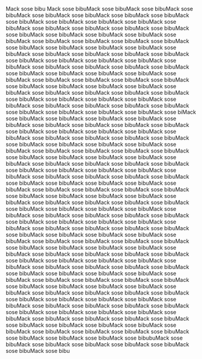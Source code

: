 Mack sose bibu
Mack sose bibuMack sose bibuMack sose bibuMack sose bibuMack sose bibuMack sose bibuMack sose bibuMack sose bibuMack sose bibuMack sose bibuMack sose bibuMack sose bibuMack sose bibuMack sose bibuMack sose bibuMack sose bibuMack sose bibuMack sose bibuMack sose bibuMack sose bibuMack sose bibuMack sose bibuMack sose bibuMack sose bibuMack sose bibuMack sose bibuMack sose bibuMack sose bibuMack sose bibuMack sose bibuMack sose bibuMack sose bibuMack sose bibuMack sose bibuMack sose bibuMack sose bibuMack sose bibuMack sose bibuMack sose bibuMack sose bibuMack sose bibuMack sose bibuMack sose bibuMack sose bibuMack sose bibuMack sose bibuMack sose bibuMack sose bibuMack sose bibuMack sose bibuMack sose bibuMack sose bibuMack sose bibuMack sose bibuMack sose bibuMack sose bibuMack sose bibuMack sose bibuMack sose bibuMack sose bibuMack sose bibuMack sose bibuMack sose bibuMack sose bibuMack sose bibuMack sose bibuMack sose bibuMack sose bibuMack sose bibuMack sose bibuMack sose bibuMack sose bibuMack sose bibuMack sose bibuMack sose bibuMack sose biMack sose bibuMack sose bibuMack sose bibuMack sose bibuMack sose bibuMack sose bibuMack sose bibuMack sose bibuMack sose bibuMack sose bibuMack sose bibuMack sose bibuMack sose bibuMack sose bibuMack sose bibuMack sose bibuMack sose bibuMack sose bibuMack sose bibuMack sose bibuMack sose bibuMack sose bibuMack sose bibuMack sose bibuMack sose bibuMack sose bibuMack sose bibuMack sose bibuMack sose bibuMack sose bibuMack sose bibuMack sose bibuMack sose bibuMack sose bibuMack sose bibuMack sose bibuMack sose bibuMack sose bibuMack sose bibuMack sose bibuMack sose bibuMack sose bibuMack sose bibuMack sose bibuMack sose bibuMack sose bibuMack sose bibuMack sose bibuMack sose bibuMack sose bibuMack sose bibuMack sose bibuMack sose bibuMack sose bibuMack sose bibuMack sose bibuMack sose bibuMack sose bibuMack sose bibuMack sose bibuMack sose bibuMack sose bibuMack sose bibuMack sose bibuMack sose bibuMack sose bibuMack sose bibuMack sose bibuMack sose bibuMack sose bibuMack sose bibuMack sose bibuMack sose bibuMack sose bibuMack sose bibuMack sose bibuMack sose bibuMack sose bibuMack sose bibuMack sose bibuMack sose bibuMack sose bibuMack sose bibuMack sose bibuMack sose bibuMack sose bibuMack sose bibuMack sose bibuMack sose bibuMack sose bibuMack sose bibuMack sose bibuMack sose bibuMack sose bibuMack sose bibuMack sose bibuMack sose bibuMack sose bibuMack sose bibuMack sose bibuMack sose bibuMack sose bibuMack sose bibuMack sose bibuMack sose bibuMack sose bibuMack sose bibuMack sose bibuMack sose bibuMack sose bibuMack sose bibuMack sose bibuMack sose bibuMack sose bibuMack sose bibuMack sose bibuMack sose bibuMack sose bibuMack sose bibuMack sose bibuMack sose bibuMack sose bibuMack sose bibuMack sose bibuMack sose bibuMack sose bibuMack sose bibuMack sose bibuMack sose bibuMack sose bibuMack sose bibuMack sose bibuMack sose bibuMack sose bibuMack sose bibuMack sose bibuMack sose bibuMack sose bibuMack sose bibuMack sose bibuMack sose bibuMack sose bibuMack sose bibuMack sose bibuMack sose bibuMack sose bibuMack sose bibuMack sose bibuMack sose bibuMack sose bibuMack sose bibuMack sose bibuMack sose bibuMack sose bibuMack sose bibuMack sose bibuMack sose bibubuMack sose bibuMack sose bibuMack sose bibuMack sose bibuMack sose bibuMack sose bibuMack sose bibu